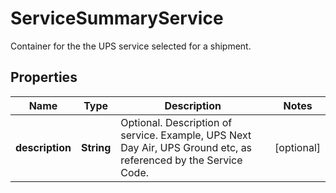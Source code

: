 

# ServiceSummaryService

Container for the the UPS service selected for a shipment.

## Properties

| Name | Type | Description | Notes |
|------------ | ------------- | ------------- | -------------|
|**description** | **String** | Optional. Description of service. Example, UPS Next Day Air, UPS Ground etc, as referenced by the Service Code. |  [optional] |



